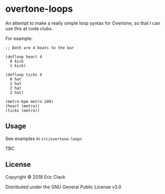 # overtone-loops

An attempt to make a really simple loop syntax for Overtone, so that I can use this at code clubs. 

For example:

```
;; Both are 4 beats to the bar

(defloop heart 4
  0 kick
  1 kick)

(defloop ticks 4
  0 hat
  1 hat
  2 hat
  3 hat)

(metro-bpm metro 240)
(heart (metro))
(ticks (metro))
```

## Usage

See examples in `src/overtone-loops`

TBC


## License

Copyright © 2018 Eric Clack

Distributed under the GNU General Public License v3.0
